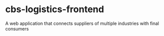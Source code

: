 # cbs-logistics-frontend
A web application that connects suppliers of multiple industries with final consumers
